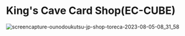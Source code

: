 # King's Cave Card Shop(EC-CUBE)

![screencapture-ounodoukutsu-jp-shop-toreca-2023-08-05-08_31_58](https://github.com/artemsyvko/shop-toreca/assets/120577816/50ba759a-0ab1-44fc-916a-8de2511413dd)
